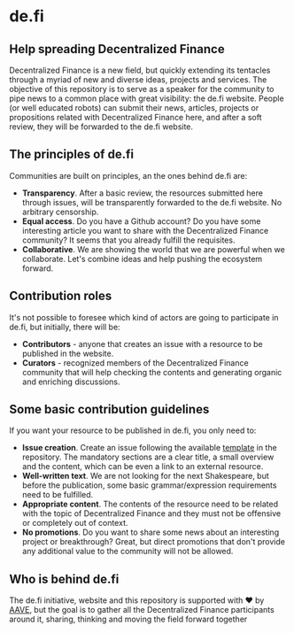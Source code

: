 # de.fi

## Help spreading Decentralized Finance

Decentralized Finance is a new field, but quickly extending its tentacles through a myriad of new and diverse ideas, projects and services.
The objective of this repository is to serve as a speaker for the community to pipe news to a common place with great visibility: the de.fi website.
People (or well educated robots) can submit their news, articles, projects or propositions related with Decentralized Finance here, and after a soft review, they will be forwarded to the de.fi website.

## The principles of de.fi
Communities are built on principles, an the ones behind de.fi are:
- **Transparency**. After a basic review, the resources submitted here through issues, will be transparently forwarded to the de.fi website. No arbitrary censorship.
- **Equal access**. Do you have a Github account? Do you have some interesting article you want to share with the Decentralized Finance community? It seems that you already fulfill the requisites.
- **Collaborative**. We are showing the world that we are powerful when we collaborate. Let's combine ideas and help pushing the ecosystem forward.

## Contribution roles
It's not possible to foresee which kind of actors are going to participate in de.fi, but initially, there will be:
- **Contributors** - anyone that creates an issue with a resource to be published in the website.
- **Curators** - recognized members of the Decentralized Finance community that will help checking the contents and generating organic and enriching discussions.

## Some basic contribution guidelines
If you want your resource to be published in de.fi, you only need to:
- **Issue creation**. Create an issue following the available [template](./template.md) in the repository. The mandatory sections are a clear title, a small overview and the content, which can be even a link to an external resource.
- **Well-written text**. We are not looking for the next Shakespeare, but before the publication, some basic grammar/expression requirements need to be fulfilled.
- **Appropriate content**. The contents of the resource need to be related with the topic of Decentralized Finance and they must not be offensive or completely out of context.
- **No promotions**. Do you want to share some news about an interesting project or breakthrough? Great, but direct promotions that don't provide any additional value to the community will not be allowed.

## Who is behind de.fi
The de.fi initiative, website and this repository is supported with :heart: by [AAVE](https://aave.com), but the goal is to gather all the Decentralized Finance participants around it, sharing, thinking and moving the field forward together